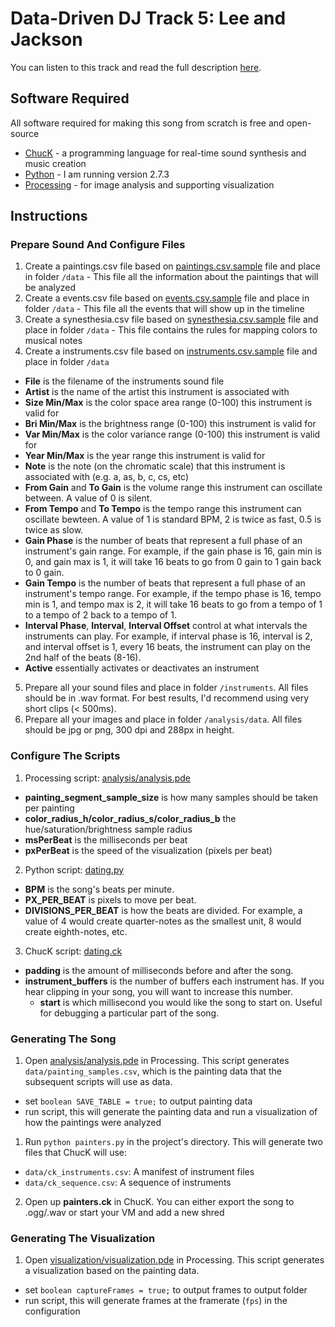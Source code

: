 Data-Driven DJ Track 5: Lee and Jackson
=================

You can listen to this track and read the full description [here](https://datadrivendj.com/tracks/painters).

## Software Required

All software required for making this song from scratch is free and open-source

* [ChucK](http://chuck.cs.princeton.edu/) - a programming language for real-time sound synthesis and music creation
* [Python](https://www.python.org/) - I am running version 2.7.3
* [Processing](https://processing.org/) - for image analysis and supporting visualization

## Instructions

### Prepare Sound And Configure Files

1. Create a paintings.csv file based on [paintings.csv.sample](data/paintings.csv.sample) file and place in folder `/data` - This file all the information about the paintings that will be analyzed
2. Create a events.csv file based on [events.csv.sample](data/events.csv.sample) file and place in folder `/data` - This file all the events that will show up in the timeline
3. Create a synesthesia.csv file based on [synesthesia.csv.sample](data/synesthesia.csv.sample) file and place in folder `/data` - This file contains the rules for mapping colors to musical notes
4. Create a instruments.csv file based on [instruments.csv.sample](data/instruments.csv.sample) file and place in folder `/data`
  * **File** is the filename of the instruments sound file
  * **Artist** is the name of the artist this instrument is associated with
  * **Size Min/Max** is the color space area range (0-100) this instrument is valid for
  * **Bri Min/Max** is the brightness range (0-100) this instrument is valid for
  * **Var Min/Max** is the color variance range (0-100) this instrument is valid for
  * **Year Min/Max** is the year range this instrument is valid for
  * **Note** is the note (on the chromatic scale) that this instrument is associated with (e.g. a, as, b, c, cs, etc)
  * **From Gain** and **To Gain** is the volume range this instrument can oscillate between. A value of 0 is silent.
  * **From Tempo** and **To Tempo** is the tempo range this instrument can oscillate bewteen. A value of 1 is standard BPM, 2 is twice as fast, 0.5 is twice as slow.
  * **Gain Phase** is the number of beats that represent a full phase of an instrument's gain range. For example, if the gain phase is 16, gain min is 0, and gain max is 1, it will take 16 beats to go from 0 gain to 1 gain back to 0 gain.
  * **Gain Tempo** is the number of beats that represent a full phase of an instrument's tempo range. For example, if the tempo phase is 16, tempo min is 1, and tempo max is 2, it will take 16 beats to go from a tempo of 1 to a tempo of 2 back to a tempo of 1.
  * **Interval Phase**, **Interval**, **Interval Offset** control at what intervals the instruments can play. For example, if interval phase is 16, interval is 2, and interval offset is 1, every 16 beats, the instrument can play on the 2nd half of the beats (8-16).
  * **Active** essentially activates or deactivates an instrument
5. Prepare all your sound files and place in folder `/instruments`. All files should be in .wav format. For best results, I'd recommend using very short clips (< 500ms).
6. Prepare all your images and place in folder `/analysis/data`. All files should be jpg or png, 300 dpi and 288px in height.
  
### Configure The Scripts

1. Processing script: [analysis/analysis.pde](analysis/analysis.pde)
  * **painting_segment_sample_size** is how many samples should be taken per painting
  * **color_radius_h/color_radius_s/color_radius_b** the hue/saturation/brightness sample radius
  * **msPerBeat** is the milliseconds per beat
  * **pxPerBeat** is the speed of the visualization (pixels per beat)
2. Python script: [dating.py](dating.py)
  * **BPM** is the song's beats per minute.
  * **PX_PER_BEAT** is pixels to move per beat.
  * **DIVISIONS_PER_BEAT** is how the beats are divided. For example, a value of 4 would create quarter-notes as the smallest unit, 8 would create eighth-notes, etc.
3. ChucK script: [dating.ck](dating.ck)
  * **padding** is the amount of milliseconds before and after the song.
  * **instrument_buffers** is the number of buffers each instrument has. If you hear clipping in your song, you will want to increase this number.
	* **start** is which millisecond you would like the song to start on. Useful for debugging a particular part of the song.

### Generating The Song

1. Open [analysis/analysis.pde](analysis/analysis.pde) in Processing. This script generates `data/painting_samples.csv`, which is the painting data that the subsequent scripts will use as data.
  * set `boolean SAVE_TABLE = true;` to output painting data
  * run script, this will generate the painting data and run a visualization of how the paintings were analyzed
1. Run `python painters.py` in the project's directory. This will generate two files that ChucK will use:
  * `data/ck_instruments.csv`: A manifest of instrument files
  * `data/ck_sequence.csv`: A sequence of instruments
2. Open up **painters.ck** in ChucK. You can either export the song to .ogg/.wav or start your VM and add a new shred

### Generating The Visualization

1. Open [visualization/visualization.pde](visualization/visualization.pde) in Processing. This script generates a visualization based on the painting data.
  * set `boolean captureFrames = true;` to output frames to output folder
  * run script, this will generate frames at the framerate (`fps`) in the configuration
